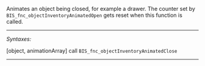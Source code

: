 Animates an object being closed, for example a drawer. The counter set by `BIS_fnc_objectInventoryAnimatedOpen` gets reset when this function is called.


---
*Syntaxes:*

[object, animationArray] call `BIS_fnc_objectInventoryAnimatedClose`

---

